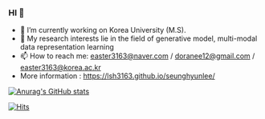 ### HI 👋

- 🔭 I’m currently working on Korea University (M.S).
- 🌱 My research interests lie in the field of generative model, multi-modal data representation learning
- 📫 How to reach me: easter3163@naver.com / doranee12@gmail.com / easter3163@korea.ac.kr
- More information : https://lsh3163.github.io/seunghyunlee/

[![Anurag's GitHub stats](https://github-readme-stats.vercel.app/api?username=lsh3163)](https://github.com/lsh3163/github-readme-stats)

[![Hits](https://hits.seeyoufarm.com/api/count/incr/badge.svg?url=https%3A%2F%2Fgithub.com%2Flsh3163&count_bg=%2379C83D&title_bg=%23555555&icon=&icon_color=%23E7E7E7&title=hits&edge_flat=false)](https://hits.seeyoufarm.com)
